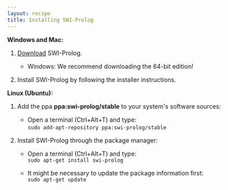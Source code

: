 ```yaml
---
layout: recipe
title: Installing SWI-Prolog
---
```


**Windows and Mac:**

1. [Download](http://www.swi-prolog.org/download/stable) SWI-Prolog.

   * Windows: We recommend downloading the 64-bit edition!
   
2. Install SWI-Prolog by following the installer instructions.

**Linux (Ubuntu):**

1. Add the ppa **ppa:swi-prolog/stable** to your system's software sources:

   * Open a terminal (Ctrl+Alt+T) and type:  
   `sudo add-apt-repository ppa:swi-prolog/stable`
   
2. Install SWI-Prolog through the package manager:

   * Open a terminal (Ctrl+Alt+T) and type:  
   `sudo apt-get install swi-prolog`
   
   * It might be necessary to update the package information first:  
   `sudo apt-get update`
